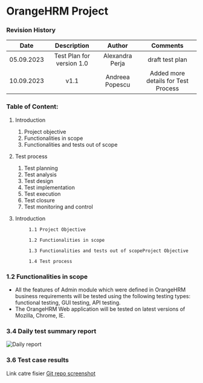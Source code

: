   # OrangeHRM Project
### Revision History

| Date | Description   | Author   | Comments |
| :-----: | :---: | :---: | :---: |
| 05.09.2023 | Test Plan for version 1.0   | Alexandra Perja   | draft test plan |
| 10.09.2023 | v1.1  | Andreea Popescu   | Added more details for Test Process |


### Table of Content:
1. Introduction
   1. Project objective
   2. Functionalities in scope
   3. Functionalities and tests out of scope
2. Test process
   1. Test planning
   2. Test analysis
   3. Test design
   4. Test implementation
   5. Test execution
   6. Test closure
   7. Test monitoring and control

1. Introduction
    
            1.1 Project Objective 
            
            1.2 Functionalities in scope
 
            1.3 Functionalities and tests out of scopeProject Objective 
            
            1.4 Test process

### 1.2 Functionalities in scope
  - All the features of Admin module which were defined in OrangeHRM business requirements will be tested using the following testing types: functional testing, GUI testing, API testing. 
  - The OrangeHRM Web application will be tested on latest versions of Mozilla, Chrome, IE.

### 3.4 Daily test summary report
![Daily report]([https://github.com/alexandrap20/Proiect-Practic-Testare-Manuala/blob/main/repo_git.PNG](https://github.com/Andrada2192/TMTA12/blob/main/image.png)https://github.com/Andrada2192/TMTA12/blob/main/image.png)

### 3.6 Test case results
Link catre fisier [Git repo screenshot]([https://github.com/alexandrap20/Proiect-Practic-Testare-Manuala/blob/main/repo_git.PNG](https://github.com/Andrada2192/TMTA12/blob/main/TES-47.pdf)https://github.com/Andrada2192/TMTA12/blob/main/TES-47.pdf)



